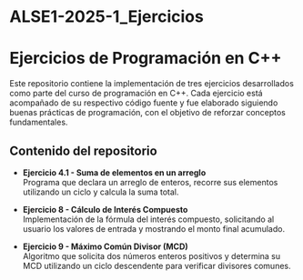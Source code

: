 # ALSE1-2025-1_Ejercicios
# Ejercicios de Programación en C++

Este repositorio contiene la implementación de tres ejercicios desarrollados como parte del curso de programación en C++. Cada ejercicio está acompañado de su respectivo código fuente y fue elaborado siguiendo buenas prácticas de programación, con el objetivo de reforzar conceptos fundamentales.

## Contenido del repositorio

- **Ejercicio 4.1 - Suma de elementos en un arreglo**  
  Programa que declara un arreglo de enteros, recorre sus elementos utilizando un ciclo y calcula la suma total.

- **Ejercicio 8 - Cálculo de Interés Compuesto**  
  Implementación de la fórmula del interés compuesto, solicitando al usuario los valores de entrada y mostrando el monto final acumulado.

- **Ejercicio 9 - Máximo Común Divisor (MCD)**  
  Algoritmo que solicita dos números enteros positivos y determina su MCD utilizando un ciclo descendente para verificar divisores comunes.
